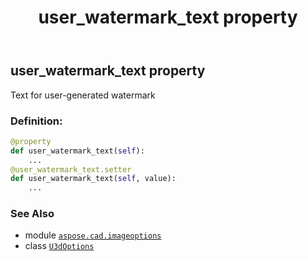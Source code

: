 ﻿---
title: user_watermark_text property
second_title: Aspose.CAD for Python via .NET API References
description: 
type: docs
weight: 130
url: /python-net/aspose.cad.imageoptions/u3doptions/user_watermark_text/
is_root: false
---

## user_watermark_text property


Text for user-generated watermark
### Definition:
```python
@property
def user_watermark_text(self):
    ...
@user_watermark_text.setter
def user_watermark_text(self, value):
    ...
```

### See Also
* module [`aspose.cad.imageoptions`](../../)
* class [`U3dOptions`](/cad/python-net/aspose.cad.imageoptions/u3doptions)
